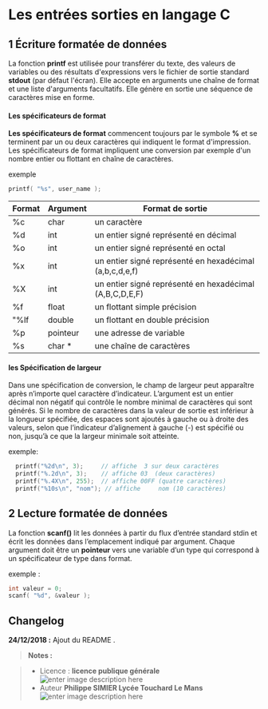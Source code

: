 ﻿# Les entrées sorties en langage C

## 1 Écriture formatée de données

La fonction **printf** est utilisée pour transférer du texte, des valeurs de variables ou des résultats d'expressions vers le fichier de sortie standard **stdout** (par défaut l'écran). Elle accepte en arguments une chaîne de format et une liste d'arguments facultatifs. Elle génère en sortie une séquence de caractères mise en forme.

#### Les spécificateurs de format

**Les spécificateurs de format** commencent toujours par le symbole **%** et se terminent par un ou deux caractères qui indiquent le format d'impression.
Les spécificateurs de format impliquent une conversion par exemple d'un nombre entier ou flottant en chaîne de caractères.

exemple
```c
printf( "%s", user_name );
```
 | Format | Argument | Format de sortie |
|----------|----------|------------------|
| %c | char | un caractère|
| %d | int  | un entier signé représenté en décimal|
| %o | int  | un entier signé représenté en octal|
| %x | int  | un entier signé représenté en hexadécimal (a,b,c,d,e,f) |
| %X | int  | un entier signé représenté en hexadécimal (A,B,C,D,E,F) |
| %f | float| un flottant simple précision |
| "%lf | double | un flottant en double précision | 
| %p | pointeur| une adresse de variable   |
| %s | char * | une chaîne de caractères |

#### les Spécification de largeur

Dans une spécification de conversion, le champ  de largeur peut apparaître après n’importe quel caractère d’indicateur. L’argument  est un entier décimal non négatif qui contrôle le nombre minimal de caractères qui sont générés. Si le nombre de caractères dans la valeur de sortie est inférieur à la longueur spécifiée, des espaces sont ajoutés à gauche ou à droite des valeurs, selon que l’indicateur d’alignement à gauche (-) est spécifié ou non, jusqu’à ce que la largeur minimale soit atteinte.

exemple:
```c
  printf("%2d\n", 3);     // affiche  3 sur deux caractères
  printf("%.2d\n", 3);    // affiche 03  (deux caractères)
  printf("%.4X\n", 255);  // affiche 00FF (quatre caractères)
  printf("%10s\n", "nom"); // affiche     nom (10 caractères)
```
 
## 2 Lecture formatée de données
La fonction **scanf()** lit les données à partir du flux d’entrée standard stdin et écrit les données dans l’emplacement indiqué par argument. Chaque argument doit être un **pointeur** vers une variable d’un type qui correspond à un spécificateur de type dans format. 


exemple :
```c
int valeur = 0;
scanf( "%d", &valeur );
```


## Changelog

 **24/12/2018 :** Ajout du README . 
 
 
> **Notes :**


> - Licence : **licence publique générale** ![enter image description here](https://img.shields.io/badge/licence-GPL-green.svg)
> - Auteur **Philippe SIMIER Lycée Touchard Le Mans**
>  ![enter image description here](https://img.shields.io/badge/built-passing-green.svg)
<!-- TOOLBOX 

Génération des badges : https://shields.io/
Génération de ce fichier : https://stackedit.io/editor#



